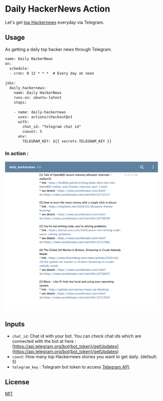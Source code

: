 # Daily HackerNews Action

Let's get [top Hackernews](https://news.ycombinator.com/) everyday via Telegram.

## Usage

As getting a daily top hacker news through Telegram.

```
name: Daily HackerNews
on:
  schedule:
  - cron: 0 12 * * *  # Every day at noon

jobs:
  daily_hackernews:
    name: Daily HackerNews
    runs-on: ubuntu-latest
    steps:

    - name: daily-hackernews
      uses: actions/checkout@v1
      with:
        chat_id: "Telegram chat id"
        coount: 5
      env:
        TELEGRAM_KEY: ${{ secrets.TELEGRAM_KEY }}
```

### In action :

![](./sample.png)

## Inputs

- `chat_id`: Chat id with your bot. You can check chat ids which are connected with the bot at here : [https://api.telegram.org/bot{bot_token}/getUpdates](https://api.telegram.org/bot{bot_token}/getUpdates)
- `count`: How many top Hackernews stories you want to get daily. (default: 5)
- `telegram_key` : Telegram bot token to access [Telegram API](https://core.telegram.org/api).

## License

[MIT](https://choosealicense.com/licenses/mit/)
